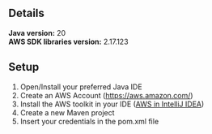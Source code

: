 ## **Details** <br>
**Java version:** 20<br>
**AWS SDK libraries version:** 2.17.123<br>

## **Setup**
1. Open/Install your preferred Java IDE 
2. Create an AWS Account (https://aws.amazon.com/)
3. Install the AWS toolkit in your IDE ([AWS in IntelliJ IDEA](https://www.youtube.com/watch?v=KvBFFDYaqSM))
4. Create a new Maven project
5. Insert your credentials in the pom.xml file
